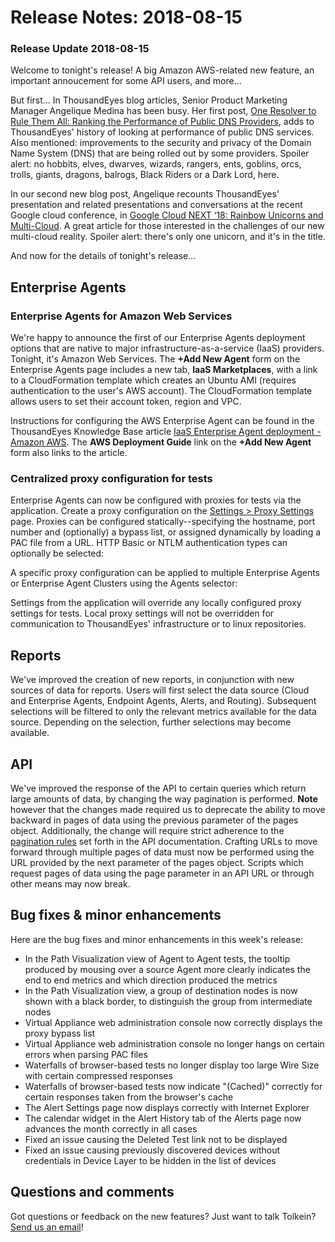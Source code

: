 # Release Notes: 2018-08-15

### Release Update 2018-08-15

Welcome to tonight's release! A big Amazon AWS-related new feature, an important annoucement for some API users, and more...

But first... In ThousandEyes blog articles, Senior Product Marketing Manager Angelique Medina has been busy. Her first post, [One Resolver to Rule Them All: Ranking the Performance of Public DNS Providers](https://blog.thousandeyes.com/ranking-performance-public-dns-providers-2018/), adds to ThousandEyes' history of looking at performance of public DNS services. Also mentioned: improvements to the security and privacy of the Domain Name System \(DNS\) that are being rolled out by some providers. Spoiler alert: no hobbits, elves, dwarves, wizards, rangers, ents, goblins, orcs, trolls, giants, dragons, balrogs, Black Riders or a Dark Lord, here.

In our second new blog post, Angelique recounts ThousandEyes' presentation and related presentations and conversations at the recent Google cloud conference, in [Google Cloud NEXT ‘18: Rainbow Unicorns and Multi-Cloud](https://blog.thousandeyes.com/google-cloud-next-2018-rainbow-unicorns-multi-cloud/). A great article for those interested in the challenges of our new multi-cloud reality. Spoiler alert: there's only one unicorn, and it's in the title.

And now for the details of tonight's release...

## Enterprise Agents

### Enterprise Agents for Amazon Web Services

We're happy to announce the first of our Enterprise Agents deployment options that are native to major infrastructure-as-a-service \(IaaS\) providers. Tonight, it's Amazon Web Services. The **+Add New Agent** form on the Enterprise Agents page includes a new tab, **IaaS Marketplaces**, with a link to a CloudFormation template which creates an Ubuntu AMI \(requires authentication to the user's AWS account\). The CloudFormation template allows users to set their account token, region and VPC.

  
Instructions for configuring the AWS Enterprise Agent can be found in the ThousandEyes Knowledge Base article [IaaS Enterprise Agent deployment - Amazon AWS](https://success.thousandeyes.com/PublicArticlePage?articleIdParam=kA0440000009S1nCAE_IaaS-Enterprise-Agent-deployment---Amazon-AWS). The **AWS Deployment Guide** link on the **+Add New Agent** form also links to the article.

### Centralized proxy configuration for tests

Enterprise Agents can now be configured with proxies for tests via the application. Create a proxy configuration on the [Settings &gt; Proxy Settings](https://app.thousandeyes.com/settings/proxy) page. Proxies can be configured statically--specifying the hostname, port number and \(optionally\) a bypass list, or assigned dynamically by loading a PAC file from a URL. HTTP Basic or NTLM authentication types can optionally be selected:

A specific proxy configuration can be applied to multiple Enterprise Agents or Enterprise Agent Clusters using the Agents selector:

Settings from the application will override any locally configured proxy settings for tests. Local proxy settings will not be overridden for communication to ThousandEyes' infrastructure or to linux repositories.

## Reports

We've improved the creation of new reports, in conjunction with new sources of data for reports. Users will first select the data source \(Cloud and Enterprise Agents, Endpoint Agents, Alerts, and Routing\). Subsequent selections will be filtered to only the relevant metrics available for the data source. Depending on the selection, further selections may become available.

## API

We've improved the response of the API to certain queries which return large amounts of data, by changing the way pagination is performed. **Note** however that the changes made required us to deprecate the ability to move backward in pages of data using the previous parameter of the pages object. Additionally, the change will require strict adherence to the [pagination rules](http://developer.thousandeyes.com/v6/#/pagination) set forth in the API documentation. Crafting URLs to move forward through multiple pages of data must now be performed using the URL provided by the next parameter of the pages object. Scripts which request pages of data using the page parameter in an API URL or through other means may now break.

## Bug fixes & minor enhancements

Here are the bug fixes and minor enhancements in this week's release:

* In the Path Visualization view of Agent to Agent tests, the tooltip produced by mousing over a source Agent more clearly indicates the end to end metrics and which direction produced the metrics
* In the Path Visualization view, a group of destination nodes is now shown with a black border, to distinguish the group from intermediate nodes
* Virtual Appliance web administration console now correctly displays the proxy bypass list
* Virtual Appliance web administration console no longer hangs on certain errors when parsing PAC files
* Waterfalls of browser-based tests no longer display too large Wire Size with certain compressed responses
* Waterfalls of browser-based tests now indicate "\(Cached\)" correctly for certain responses taken from the browser's cache
* The Alert Settings page now displays correctly with Internet Explorer
* The calendar widget in the Alert History tab of the Alerts page now advances the month correctly in all cases
* Fixed an issue causing the Deleted Test link not to be displayed
* Fixed an issue causing previously discovered devices without credentials in Device Layer to be hidden in the list of devices

## Questions and comments

Got questions or feedback on the new features? Just want to talk Tolkein? [Send us an email](mailto:support@thousandeyes.com?subject=2018-08-15+Release+Update)!

